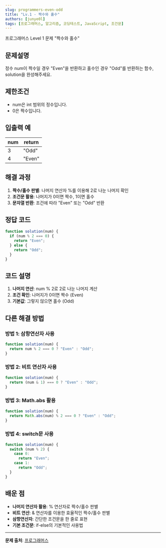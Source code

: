 ```yaml
---
slug: programmers-even-odd
title: "Lv.1 - 짝수와 홀수"
authors: [junye0l]
tags: [프로그래머스, 알고리즘, 코딩테스트, JavaScript, 조건문]
---
```


프로그래머스 Level 1 문제 "짝수와 홀수"

<!-- truncate -->

## 문제설명

정수 num이 짝수일 경우 "Even"을 반환하고 홀수인 경우 "Odd"를 반환하는 함수, solution을 완성해주세요.

## 제한조건

- num은 int 범위의 정수입니다.
- 0은 짝수입니다.

## 입출력 예

| num | return |
| --- | ------ |
| 3   | "Odd"  |
| 4   | "Even" |

## 해결 과정

1. **짝수/홀수 판별**: 나머지 연산자 %를 이용해 2로 나눈 나머지 확인
2. **조건문 활용**: 나머지가 0이면 짝수, 1이면 홀수
3. **문자열 반환**: 조건에 따라 "Even" 또는 "Odd" 반환

## 정답 코드

```javascript
function solution(num) {
  if (num % 2 === 0) {
    return "Even";
  } else {
    return "Odd";
  }
}
```

## 코드 설명

1. **나머지 연산**: num % 2로 2로 나눈 나머지 계산
2. **조건 확인**: 나머지가 0이면 짝수 (Even)
3. **기본값**: 그렇지 않으면 홀수 (Odd)

## 다른 해결 방법

### 방법 1: 삼항연산자 사용

```javascript
function solution(num) {
  return num % 2 === 0 ? "Even" : "Odd";
}
```

### 방법 2: 비트 연산자 사용

```javascript
function solution(num) {
  return (num & 1) === 0 ? "Even" : "Odd";
}
```

### 방법 3: Math.abs 활용

```javascript
function solution(num) {
  return Math.abs(num) % 2 === 0 ? "Even" : "Odd";
}
```

### 방법 4: switch문 사용

```javascript
function solution(num) {
  switch (num % 2) {
    case 0:
      return "Even";
    case 1:
      return "Odd";
  }
}
```

## 배운 점

- **나머지 연산자 활용**: % 연산자로 짝수/홀수 판별
- **비트 연산**: & 연산자를 이용한 효율적인 짝수/홀수 판별
- **삼항연산자**: 간단한 조건문을 한 줄로 표현
- **기본 조건문**: if-else의 기본적인 사용법

---

**문제 출처**: [프로그래머스](https://programmers.co.kr/)
